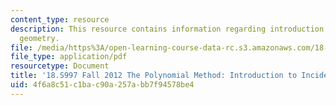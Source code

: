 ```yaml
---
content_type: resource
description: This resource contains information regarding introduction to incidence
  geometry.
file: /media/https%3A/open-learning-course-data-rc.s3.amazonaws.com/18-s997-the-polynomial-method-fall-2012/4f6a8c51c1bac90a257abb7f94578be4_MIT18_S997F12_lec6.pdf
file_type: application/pdf
resourcetype: Document
title: '18.S997 Fall 2012 The Polynomial Method: Introduction to Incidence Geometry'
uid: 4f6a8c51-c1ba-c90a-257a-bb7f94578be4
---
```

